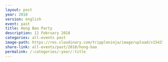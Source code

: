 ```yaml
---
layout: post
year: 2018
version: english
event: past
title: Hong Bao Party
description: 11 February 2018
categories: all-events past
image-path: https://res.cloudinary.com/trippleninja/image/upload/v1543743186/COGS%20Children/Hong-Bao.jpg
share-link: all-events/past/2018/hong-bao
permalink: /:categories/:year/:title
---
```

